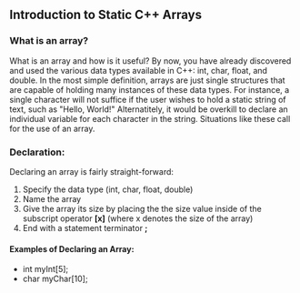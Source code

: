 ## Introduction to Static C++ Arrays
### What is an array?

What is an array and how is it useful?  By now, you have already discovered and used the various data types available in C++: int, char, float, and double.  In the most simple definition, arrays are just single structures that are capable of holding many instances of these data types.  For instance, a single character will not suffice if the user wishes to hold a static string of text, such as "Hello, World!"  Alternatitely, it would be overkill to declare an individual variable for each character in the string.  Situations like these call for the use of an array.

### Declaration:
Declaring an array is fairly straight-forward:

1. Specify the data type (int, char, float, double)
2. Name the array
3. Give the array its size by placing the the size value inside of the subscript operator **[x]** (where x denotes the size of the array)
4. End with a statement terminator **;**

#### Examples of Declaring an Array:

- int myInt[5];
- char myChar[10];

